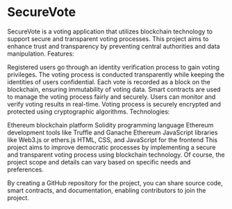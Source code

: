 # SecureVote
SecureVote is a voting application that utilizes blockchain technology to support secure and transparent voting processes. This project aims to enhance trust and transparency by preventing central authorities and data manipulation.
Features:

Registered users go through an identity verification process to gain voting privileges.
The voting process is conducted transparently while keeping the identities of users confidential.
Each vote is recorded as a block on the blockchain, ensuring immutability of voting data.
Smart contracts are used to manage the voting process fairly and securely.
Users can monitor and verify voting results in real-time.
Voting process is securely encrypted and protected using cryptographic algorithms.
Technologies:

Ethereum blockchain platform
Solidity programming language
Ethereum development tools like Truffle and Ganache
Ethereum JavaScript libraries like Web3.js or ethers.js
HTML, CSS, and JavaScript for the frontend
This project aims to improve democratic processes by implementing a secure and transparent voting process using blockchain technology. Of course, the project scope and details can vary based on specific needs and preferences.

By creating a GitHub repository for the project, you can share source code, smart contracts, and documentation, enabling contributors to join the project.
